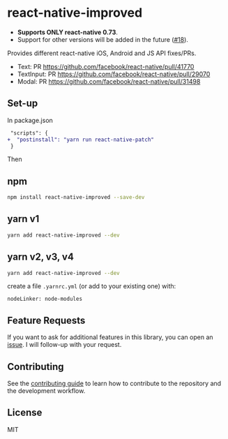 # react-native-improved


- **Supports ONLY react-native 0.73**.
- Support for other versions will be added in the future ([#18](https://github.com/fabOnReact/react-native-improved/issues/18)).

Provides different react-native iOS, Android and JS API fixes/PRs.

- Text: PR https://github.com/facebook/react-native/pull/41770
- TextInput: PR https://github.com/facebook/react-native/pull/29070
- Modal: PR https://github.com/facebook/react-native/pull/31498

## Set-up

In package.json

```diff
 "scripts": {
+  "postinstall": "yarn run react-native-patch"
 }
```

Then

## npm

```sh
npm install react-native-improved --save-dev
```

## yarn v1

```sh
yarn add react-native-improved --dev
```

## yarn v2, v3, v4

```sh
yarn add react-native-improved --dev
```

create a file `.yarnrc.yml` (or add to your existing one) with:

```
nodeLinker: node-modules
```

## Feature Requests

If you want to ask for additional features in this library, you can open an [issue](https://github.com/fabriziobertoglio1987/react-native-improved/issues). I will follow-up with your request.

## Contributing

See the [contributing guide](CONTRIBUTING.md) to learn how to contribute to the repository and the development workflow.


## License

MIT
